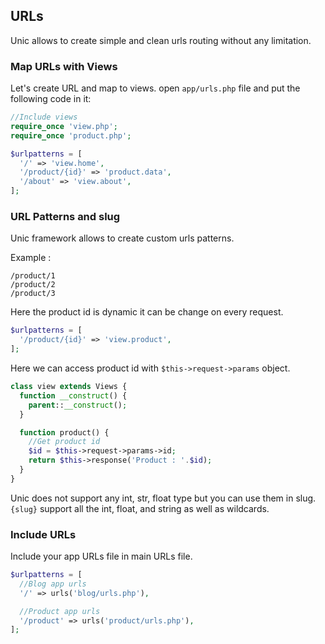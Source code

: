 ## URLs

  Unic allows to create simple and clean urls routing without any limitation.

### Map URLs with Views

  Let's create URL and map to views. open `app/urls.php` file and put the following code in it:

```php
//Include views
require_once 'view.php';
require_once 'product.php';

$urlpatterns = [
  '/' => 'view.home',
  '/product/{id}' => 'product.data',
  '/about' => 'view.about',
];
```

### URL Patterns and slug

  Unic framework allows to create custom urls patterns.

  Example :
```
/product/1
/product/2
/product/3
```

  Here the product id is dynamic it can be change on every request.

```php
$urlpatterns = [
  '/product/{id}' => 'view.product',
];
```

  Here we can access product id with `$this->request->params` object.

```php
class view extends Views {
  function __construct() {
    parent::__construct();
  }

  function product() {
    //Get product id
    $id = $this->request->params->id;
    return $this->response('Product : '.$id);
  }
}
```

  Unic does not support any int, str, float type but you can use them in slug. `{slug}` support all the int, float, and string as well as wildcards.


### Include URLs

  Include your app URLs file in main URLs file.

```php
$urlpatterns = [
  //Blog app urls
  '/' => urls('blog/urls.php'),

  //Product app urls
  '/product' => urls('product/urls.php'),
];
```
